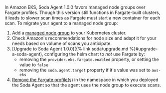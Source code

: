 In Amazon EKS, Soda Agent 1.0.0 favors managed node groups over Fargate profiles. Though this version still functions in Fargate-built clusters, it leads to slower scan times as Fargate must start a new container for each scan. To migrate your agent to a managed node group: 
1. Add a <a href="https://docs.aws.amazon.com/eks/latest/userguide/create-managed-node-group.html" target="_blank">managed node group</a> to your Kubernetes cluster.
2. Check Amazon's recommendations for node size and adapt it for your needs based on volume of scans you anticipate.
3. [Upgrade to Soda Agent 1.0.0]({% link soda/upgrade.md %}#upgrade-a-soda-agent), configuring the helm chart to *not* use Fargate by:
   - removing the `provider.eks.fargate.enabled` property, or setting the value to `false`
   - removing the `soda.agent.target` property if it's value was set to `aws-eks`
4. <a href="https://docs.aws.amazon.com/eks/latest/userguide/fargate-profile.html#delete-fargate-profile" target="_blank">Remove the Fargate profile(s)</a> in the namespace in which you deployed the Soda Agent so that the agent uses the node group to execute scans.